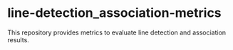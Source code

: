 # line-detection_association-metrics

This repository provides metrics to evaluate line detection and association results.

